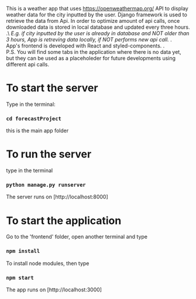 This is a weather app that uses https://openweathermap.org/ API to display weather data for the city inputted by the user. Django framework is used to retrieve the data from Api. In order to optimize amount of api calls, once downloaded data is stored in local database and updated every three hours. .\ 
<i>E.g. if city inputted by the user is already in database and NOT older than 3 hours, App is retreving data locally, if NOT performs new api call.</i> .\
App's frontend is developed with React and styled-components. .\
P.S. You will find some tabs in the application where there is no data yet, but they can be used as a placeholeder for future developments using different api calls.

# To start the server
Type in the terminal:

### `cd forecastProject`
this is the main app folder

# To run the server
type in the terminal
### `python manage.py runserver`

The server runs on [http://localhost:8000]

# To start the application
Go to the 'frontend' folder, open another terminal and type 

### `npm install`
To install node modules, then type

### `npm start`

The app runs on [http://localhost:3000]

